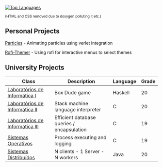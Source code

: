 <!-- stats.... -->

[![Top Languages](https://github-readme-stats.vercel.app/api/top-langs/?username=IVSOP&layout=compact&theme=github_dark&hide_border=true&hide=CSS,HTML)](https://github.com/anuraghazra/github-readme-stats)
<!-- normal || compact || donut || donut-vertical || pie  https://github.com/anuraghazra/github-readme-stats#customization-->

<sup>(HTML and CSS removed due to doxygen polluting it etc.)</sup>

## Personal Projects

[Particles](https://github.com/IVSOP/Particles) - Animating particles using verlet integration

[Rofi-Themer](https://github.com/IVSOP/Rofi-Themer) - Using rofi for interactive menus to select themes

## University Projects
| Class | Description | Language | Grade |
| ------------- | ------------- | ------------- | ------------- |
| [Laboratórios de Informática I](https://github.com/IVSOP/Projeto-LI1)  | Box Dude game | Haskell | 20 |
| [Laboratórios de Informática II](https://github.com/IVSOP/Projeto-LI2/)  | Stack machine language interpreter | C | 20 |
| [Laboratórios de Informática III](https://github.com/IVSOP/LI3)  | Efficient database queries / encapsulation | C | 19 |
| [Sistemas Operativos](https://github.com/IVSOP/ProjetoSO)  | Process executing and logging | C | 19 |
| [Sistemas Distribuídos](https://github.com/IVSOP/projeto-sd)  | N clients - 1 Server - N workers | Java | 20 |
<!-- mnol????? 20 -->
<!-- RC 18.62 -->
<!-- li3 foi roubado, melhor perf -->
<!-- sd unico com aquela nota -->
